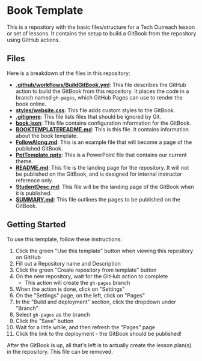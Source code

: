 # Book Template
This is a repository with the basic files/structure for a Tech Outreach lesson or set of lessons. It contains the setup to build a GitBook from the repository using GitHub actions.

## Files
Here is a breakdown of the files in this repository:

- [**.github/workflows/BuildGitBook.yml**](.github/workflows/BuildGitBook.yml): This file describes the GitHub action to build the GitBook from this repository. It places the code in a branch named `gh-pages`, which GitHub Pages can use to render the book online.
- [**styles/website.css**](styles/website.css): This file adds custom styles to the GitBook.
- [**.gitignore**](.gitignore): This file lists files that should be ignored by Git.
- [**book.json**](book.json): This file contains configuration information for the GitBook.
- [**BOOKTEMPLATEREADME.md**](BOOKTEMPLATEREADME.md): This is this file. It contains information about the book template.
- [**FollowAlong.md**](FollowAlong.md): This is an example file that will become a page of the published GitBook.
- [**PptTemplate.pptx**](PptTemplate.pptx): This is a PowerPoint file that contains our current theme.
- [**README.md**](README.md): This file is the landing page for the repository. It will not be published on the GitBook, and is designed for internal instructor reference only.
- [**StudentDesc.md**](StudentDesc.md): This file will be the landing page of the GitBook when it is published.
- [**SUMMARY.md**](SUMMARY.md): This file outlines the pages to be published on the GitBook.

## Getting Started
To use this template, follow these instructions:

1. Click the green "Use this template" button when viewing this repository on GitHub
1. Fill out a Repository name and Description
1. Click the green "Create repository from template" button
1. On the new repository, wait for the GitHub action to complete
    - This action will create the `gh-pages` branch
1. When the action is done, click on "Settings"
1. On the "Settings" page, on the left, click on "Pages"
1. In the "Build and deployment" section, click the dropdown under "Branch"
1. Select `gh-pages` as the branch
1. Click the "Save" button
1. Wait for a little while, and then refresh the "Pages" page
1. Click the link to the deployment - the GitBook should be published!

After the GitBook is up, all that's left is to actually create the lesson plan(s) in the repository. This file can be removed.
